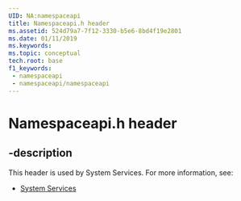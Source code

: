 ```yaml
---
UID: NA:namespaceapi
title: Namespaceapi.h header
ms.assetid: 524d79a7-7f12-3330-b5e6-8bd4f19e2801
ms.date: 01/11/2019
ms.keywords: 
ms.topic: conceptual
tech.root: base
f1_keywords:
 - namespaceapi
 - namespaceapi/namespaceapi
---
```


# Namespaceapi.h header


## -description

This header is used by System Services. For more information, see:

- [System Services](../_base/index.md)

